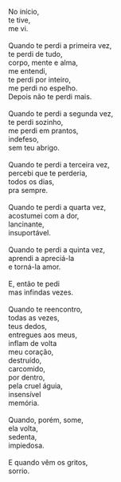 No início,
\
te tive,
\
me vi.
\
\
Quando te perdi a primeira vez,
\
te perdi de tudo,
\
corpo, mente e alma,
\
me entendi,
\
te perdi por inteiro,
\
me perdi no espelho.
\
Depois não te perdi mais.
\
\
Quando te perdi a segunda vez,
\
te perdi sozinho,
\
me perdi em prantos,
\
indefeso,
\
sem teu abrigo.
\
\
Quando te perdi a terceira vez,
\
percebi que te perderia,
\
todos os dias,
\
pra sempre.
\
\
Quando te perdi a quarta vez,
\
acostumei com a dor,
\
lancinante,
\
insuportável.
\
\
Quando te perdi a quinta vez,
\
aprendi a apreciá-la
\
e torná-la amor.
\
\
E, então te pedi
\
mas infindas vezes.
\
\
Quando te reencontro,
\
todas as vezes,
\
teus dedos,
\
entregues aos meus,
\
inflam de volta
\
meu coração,
\
destruído,
\
carcomido,
\
por dentro,
\
pela cruel águia,
\
insensível
\
memória.
\
\
Quando, porém, some,
\
ela volta,
\
sedenta,
\
impiedosa.
\
\
E quando vêm os gritos,
\
sorrio.
